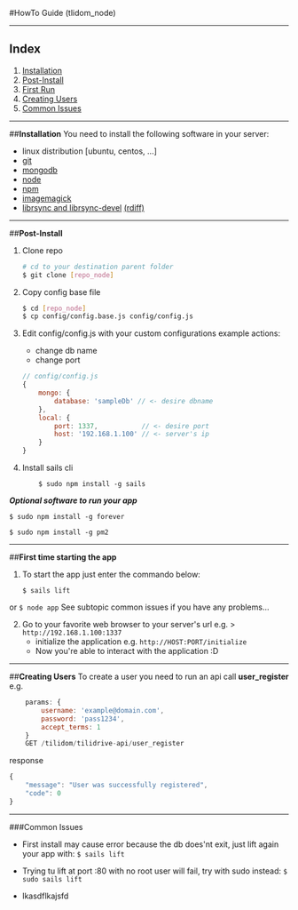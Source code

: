#HowTo Guide (tlidom_node)
___
## Index
1. [Installation](https://github.com/g3org3/betadelte/blob/master/README.md#installation)
2. [Post-Install](https://github.com/g3org3/betadelte/blob/master/README.md#post-install)
3. [First Run](https://github.com/g3org3/betadelte/blob/master/README.md#first-time-starting-the-app)
4. [Creating Users](https://github.com/g3org3/betadelte/blob/master/README.md#creating-users)
5. [Common Issues](https://github.com/g3org3/betadelte/blob/master/README.md#common-issues)

---
##**Installation**
You need to install the following software in your server:
+ linux distribution [ubuntu, centos, ...]
+ [git](http://git-scm.com)
+ [mongodb](https://www.mongodb.org)
+ [node](https://nodejs.org)
+ [npm](https://nodejs.org)
+ [imagemagick](http://www.imagemagick.org)
+ [librsync and librsync-devel](http://www.howtoinstall.co/en/ubuntu/trusty/main/librsync-dev/) [(rdiff)](https://www.npmjs.com/package/rdiff)

___
##**Post-Install**

1. Clone repo
	``` sh
	# cd to your destination parent folder
	$ git clone [repo_node]
	```

2. Copy config base file
	``` sh
	$ cd [repo_node]
	$ cp config/config.base.js config/config.js
	```

3. Edit config/config.js with your custom configurations
example actions:
	+ change db name
	+ change port
	``` javascript
	// config/config.js
	{
		mongo: {
			database: 'sampleDb' // <- desire dbname 
		},
		local: {
			port: 1337,           // <- desire port
			host: '192.168.1.100' // <- server's ip
		}
	}
	```
4. Install sails cli

	```
		$ sudo npm install -g sails
	```
	
**_Optional software to run your app_**
```
$ sudo npm install -g forever
```
```
$ sudo npm install -g pm2
```
---
##**First time starting the app**
1. To start the app just enter the commando below:
	```
	$ sails lift
	```
or
	```
	$ node app
	```
See subtopic common issues if you have any problems...

2. Go to your favorite web browser to your server's url
	e.g. > `http://192.168.1.100:1337`
	+ initialize the application
		e.g. `http://HOST:PORT/initialize`
	+ Now you're able to interact with the application :D

---
##**Creating Users**
To create a user you need to run an api call **user_register**
e.g.
``` javascript
	params: {
		username: 'example@domain.com',
		password: 'pass1234',
		accept_terms: 1
	}
	GET /tilidom/tilidrive-api/user_register
```
response
``` javascript
{
    "message": "User was successfully registered",
    "code": 0
}
```


---
###Common Issues
+ First install may cause error because the db does'nt exit, just lift again your app with:
	`$ sails lift`

+ Trying tu lift at port :80 with no root user will fail, try with sudo instead:
	`$ sudo sails lift`

+ lkasdflkajsfd
